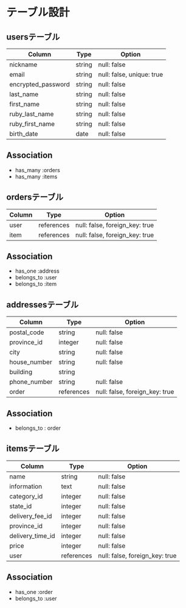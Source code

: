 # テーブル設計

## usersテーブル
| Column             | Type    | Option                    |
|--------------------|---------|---------------------------|
| nickname           | string  | null: false               |
| email              | string  | null: false, unique: true |
| encrypted_password | string  | null: false               |
| last_name          | string  | null: false               |
| first_name         | string  | null: false               |
| ruby_last_name     | string  | null: false               |
| ruby_first_name    | string  | null: false               |
| birth_date         | date    | null: false               |

## Association
- has_many :orders
- has_many :items

## ordersテーブル
| Column       | Type       | Option                         |
|--------------|------------|--------------------------------|
| user         | references | null: false, foreign_key: true |
| item         | references | null: false, foreign_key: true |

## Association
- has_one :address
- belongs_to :user
- belongs_to :item


## addressesテーブル
| Column              | Type       | Option                         |
|---------------------|------------|--------------------------------|
| postal_code         | string     | null: false                    |
| province_id         | integer    | null: false                    |
| city                | string     | null: false                    |
| house_number        | string     | null: false                    |
| building            | string     |                                |
| phone_number        | string     | null: false                    |
| order               | references | null: false, foreign_key: true |

## Association
- belongs_to : order

## itemsテーブル
| Column              | Type       | Option                         |
|---------------------|------------|--------------------------------|
| name                | string     | null: false                    |
| information         | text       | null: false                    |
| category_id         | integer    | null: false                    |
| state_id            | integer    | null: false                    |
| delivery_fee_id     | integer    | null: false                    |
| province_id         | integer    | null: false                    |
| delivery_time_id    | integer    | null: false                    |
| price               | integer    | null: false                    |
| user                | references | null: false, foreign_key: true |

## Association
- has_one :order
- belongs_to :user